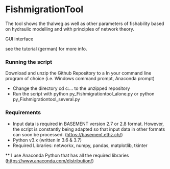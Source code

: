 # FishmigrationTool
The tool shows the thalweg as well as other parameters of fishability based on hydraulic modelling and with principles of network theory.

GUI interface

see the tutorial (german) for more info.

### Running the script

Download and unzip the Github Repository to a In your command line program of choice (i.e. Windows command prompt, Anaconda prompt)

- Change the directory cd c:\... to the unzipped repository
- Run the script with python py_Fishmigrationtool_alone.py or python py_Fishmigrationtool_several.py

### Requirements

- Input data is required in BASEMENT version 2.7 or 2.8 format. However, the script is constantly being adapted so that input  data in other formats can soon be processed. (https://basement.ethz.ch/)
- Python v3.x (written in 3.6 & 3.7)
- Required Libraries: networkx, numpy, pandas, matplotlib, tkinter

** I use Anaconda Python that has all the required libraries (https://www.anaconda.com/distribution/)

